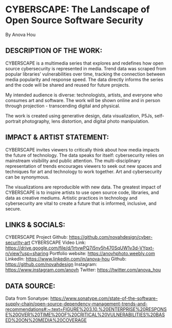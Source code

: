 # CYBERSCAPE:  The Landscape of Open Source Software Security
By Anova Hou

## DESCRIPTION OF THE WORK:

CYBERSCAPE is a multimedia series that explores and redefines how open source cybersecurity is represented in media. Trend data was scraped from popular libraries’ vulnerabilities over time, tracking the connection between media popularity and response speed. The data directly informs the series and the code will be shared and reused for future projects.
 
My intended audience is diverse: technologists, artists, and everyone who consumes art and software. The work will be shown online and in person through projection - transcending digital and physical.
 
The work is created using generative design, data visualization, P5Js, self-portrait photography, lens distortion, and digital photo manipulation.  
 
## IMPACT & ARTIST STATEMENT:

CYBERSCAPE invites viewers to critically think about how media impacts the future of technology. The data speaks for itself: cybersecurity relies on mainstream visibility and public attention. The multi-disciplinary representation of trends encourages viewers to seek out new spaces and techniques for art and technology to work together. Art and cybersecurity can be synonymous.
 
The visualizations are reproducible with new data. The greatest impact of CYBERSCAPE is to inspire artists to use open source code, libraries, and data as creative mediums. Artistic practices in technology and cybersecurity are vital to create a future that is informed, inclusive, and secure.

## LINKS & SOCIALS:

CYBERSCAPE Project Github: https://github.com/novahdesign/cyber-security-art
CYBERSCAPE Video Link: https://drive.google.com/file/d/1rtvwPQ7i5nv5h470SqUW1v3d-VYpxt-n/view?usp=sharing
Portfolio website: https://anovhphoto.weebly.com
LinkedIn: https://www.linkedin.com/in/anova-hou
Github: https://github.com/novahdesign
Instagram: https://www.instagram.com/anovh
Twitter: https://twitter.com/anova_hou

## DATA SOURCE:

Data from Sonatype:
https://www.sonatype.com/state-of-the-software-supply-chain/open-source-dependency-management-trends-and-recommendations#:~:text=FIGURE%203.10.%20ENTERPRISE%20RESPONSE%20OVER%20TIME%20OF%20CRITICAL%20VULNERABILITIES%20BASED%20ON%20MEDIA%20COVERAGE
